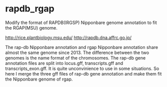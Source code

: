 # rapdb_rgap
Modify the format of RAPDB(IRGSP) Nipponbare genome annotation to fit the RGAP(MSU) genome.

http://rice.plantbiology.msu.edu/
http://rapdb.dna.affrc.go.jp/

The rap-db Nipponbare annotation and rgap Nipponbare annotation share almost the same genome since 2013. The difference between the two genomes is the name format of the chromosomes.
The rap-db gene annotation files are split into locus.gff, transcripts.gff and transcripts_exon.gff. It is quite unconvinience to use in some situations. 
So here I merge the three gff files of rap-db gene annotation and make them fit the Nipponbare genome of rgap.
